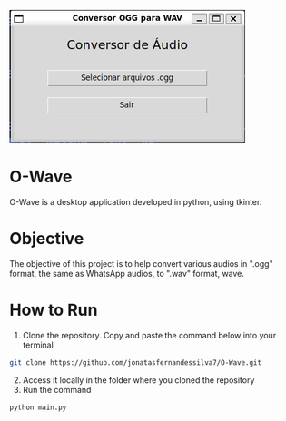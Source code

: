 ![Home screen](https://github.com/jonatasfernandessilva7/O-Wave/blob/main/O-wave.png)

# O-Wave
O-Wave is a desktop application developed in python, using tkinter.

# Objective
The objective of this project is to help convert various audios in ".ogg" format, the same as WhatsApp audios, to ".wav" format, wave.

# How to Run

1. Clone the repository. Copy and paste the command below into your terminal
```bash
git clone https://github.com/jonatasfernandessilva7/O-Wave.git
```
2. Access it locally in the folder where you cloned the repository
3. Run the command
```bash
python main.py
```
